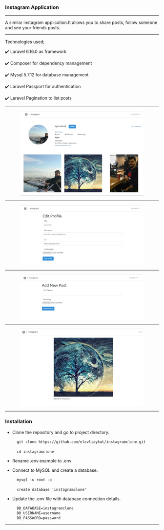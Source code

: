 ### Instagram Application

<hr></hr>

A similar instagram application.It allows you to share posts, follow someone and see your friends posts.

<hr></hr>

Technologies used;

✔️ Laravel 6.16.0 as framework

✔️ Composer for dependency management

✔️ Mysql 5.7.12 for database management

✔️ Laravel Passport for authentication

✔️ Laravel Pagination to list posts

<hr></hr>

<p align="center">
    <img  src="./images/screenshot-1.JPG" width="80%" height="35%"/>
</p>

<hr></hr>

<p align="center">
    <img  src="./images/screenshot-2.JPG" width="80%" height="35%"/>
</p>

<hr></hr>

<p align="center">
    <img  src="./images/screenshot-3.JPG" width="80%" height="35%"/>
</p>

<hr></hr>

<p align="center">
    <img  src="./images/screenshot-5.JPG" width="80%" height="35%"/>
</p>

<hr></hr>

### Installation

- Clone the repository and go to project directory.

        git clone https://github.com/elevliaykut/instagramclone.git

        cd instagramclone

- Rename .env.example to .env

- Connect to MySQL and create a database.

        mysql -u root -p

        create database 'instagramclone'

- Update the .env file with database connection details.

        DB_DATABASE=instagramclone
        DB_USERNAME=username
        DB_PASSWORD=password

<hr></hr>
